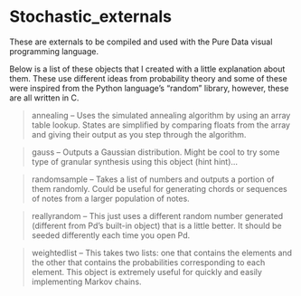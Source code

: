 # Stochastic_externals
These are externals to be compiled and used with the Pure Data visual programming language. 

Below is a list of these objects that I created with a little explanation about them. These use different ideas from probability theory and some of these were inspired from the Python language’s “random” library, however, these are all written in C.

> annealing – Uses the simulated annealing algorithm by using an array table lookup. States are simplified by comparing floats from the array and giving their output as you step through the algorithm.

> gauss – Outputs a Gaussian distribution. Might be cool to try some type of granular synthesis using this object (hint hint)…

> randomsample – Takes a list of numbers and outputs a portion of them randomly. Could be useful for generating chords or sequences of notes from a larger population of notes.

> reallyrandom – This just uses a different random number generated (different from Pd’s built-in object) that is a little better. It should be seeded differently each time you open Pd.

> weightedlist – This takes two lists: one that contains the elements and the other that contains the probabilities corresponding to each element. This object is extremely useful for quickly and easily implementing Markov chains.
